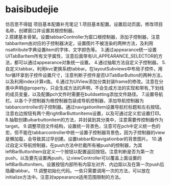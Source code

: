 # baisibudejie
仿百思不得姐
项目基本配置补充笔记
1.项目基本配置。设置启动页面，修改项目名称，创建窗口并设置其根控制器。	
2.搭建基本骨架。设置tabbarController为窗口根控制器，添加子控制器，注意tabbaritem由对应的子控制器决定，设置图片不被渲染的两种方法，及利用nsattribute字典设置item的字体、文字颜色等。	
3.通过appearance统一设置UITabBarItem所有文字属性，注意后面带有UI_APPEARANCE_SELECTOR的方法，都可以通过appearance对象统一设置。
4.通过抽取方法自定义子控制器。
5.自定义tabbar。利用kvc更换系统tabbar。在layoutSubviews中布局子控件，用for循环拿到子控件设置尺寸，注意判断子控件是否UITabBarButton的两种方法，以及利用index计算x值。
6.通过为UIView添加分类封装frame的修改。注意在分类中声明@property，只会生成方法的声明，不会生成方法的实现和带有_下划线的成员变量，以及配置pch文件时需要在buildsetting添加文件路径。
7.设置导航栏。以各个子控制器为根控制器包装成导航控制器，添加导航控制器为tabbarcontroller的子控制器。通过navigationItem设置导航栏标题和左右按钮。注意右边按钮有两个用rightBarButtonItems设置，以及可通过定义宏设置打印。
8.抽取创建uibarbuttonitem的方法，并封装到其分类中，注意需要传控制器作为target。
9.调整项目文件结构，设置统一背景色，注意可在pch中定义统一色的宏，但不能在tabbarcontroller中统一设置子控制器背景色，因为子控制器的view是懒加载，会导致其过早创建。设置tabbar和navigationbar的背景图片。
10.通过自定义导航控制器，在push方法中拦截所有被push的控制器，为其leftBarButtonItem自定义一个按钮以配置返回按钮。注意判断是否为第一次push，以及要先设置再push，让viewController可以覆盖上面设置的leftBarButtonItem。设置按钮内部所有内容左对齐、内边距以及在第一次push后隐藏tabbar。
11.调整初始化代码。一些只需要调用一次的方法，可以放在initialize方法中。注意对appearance适用范围限制的方法。
